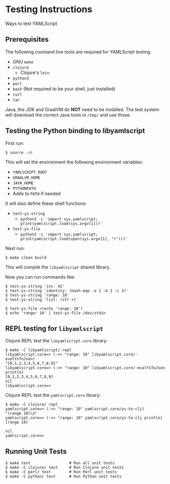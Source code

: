 Testing Instructions
====================

Ways to test YAMLScript


## Prerequisites

The following coomand line tools are required for YAMLScript testing:

* GNU `make`
* `clojure`
  * Clojure's `lein`
* `python3`
* `perl`
* `bash` (Not required to be your shell, just installed)
* `curl`
* `tar`

Java, the JDK and GraalVM do **NOT** need to be installed.
The test system will download the correct Java tools in `/tmp/` and use those.


## Testing the Python binding to libyamlscript

First run:

    $ source .rc

This will set the environment the following environment variables:

* `YAMLSCRIPT_ROOT`
* `GRAALVM_HOME`
* `JAVA_HOME`
* `PYTHONPATH`
* Adds to `PATH` if needed

It will also define these shell functions:

* `test-ys-string`
  * `python3 -c 'import sys,yamlscript; print(yamlscript.load(sys.argv[1]))'`
* `test-ys-file`
  * `python3 -c 'import sys,yamlscript; print(yamlscript.load(open(sys.argv[1], "r")))'`

Next run:

    $ make clean build

This will compile the `libyamlscript` shared library.

Now you can run commands like:

```
$ test-ys-string 'inc: 41'
$ test-ys-string 'identity: (hash-map :a 1 :b 2 :c 3)'
$ test-ys-string 'range: 10'
$ test-ys-string 'list: (str +)'

$ test-ys-file <(echo 'range: 10')
$ echo 'range: 10' | test-ys-file /dev/stdin
```


## REPL testing for `libyamlscript`

Clojure REPL test the `libyamlscript.core` library:
```
$ make -C libyamlscript/ repl
libyamlscript.core=> (->> "range: 10" libyamlscript.core/-evalYsToJson)
"[0,1,2,3,4,5,6,7,8,9]"
libyamlscript.core=> (->> "range: 10" libyamlscript.core/-evalYsToJson println)
[0,1,2,3,4,5,6,7,8,9]
nil
libyamlscript.core=>
```

Clojure REPL test the `yamlscript.core` library:
```
$ make -C clojure/ repl
yamlscript.core=> (->> "range: 10" yamlscript.core/ys-to-clj)
"(range 10)\n"
yamlscript.core=> (->> "range: 10" yamlscript.core/ys-to-clj println)
(range 10)

nil
yamlscript.core=>
```


## Running Unit Tests
```
$ make test                 # Run all unit tests
$ make -C clojure/ test     # Run Clojure unit tests
$ make -C perl/ test        # Run Perl unit tests
$ make -C python/ test      # Run Python unit tests
```
